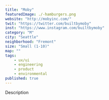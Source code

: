 ```yaml
---
title: "Moby"
featuredImage: ./-hamburgers.png
website: "http://mobyinc.com/"
twit: "https://twitter.com/builtbymoby"
inst: "https://www.instagram.com/builtbymoby"
category: "M"
city: "Seattle"
neighborhood: "Fremont"
size: "Small (1-10)"
map: ""
tags:
    - ux/ui
    - engineering
    - product
    - environmental
published: true
---
```


Description
